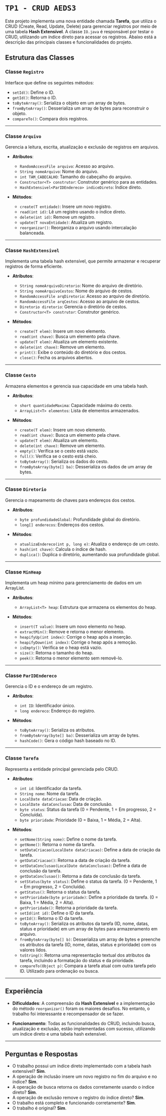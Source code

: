 # `TP1 - CRUD AEDS3`

Este projeto implementa uma nova entidade chamada **Tarefa**, que utiliza o CRUD (Create, Read, Update, Delete) para gerenciar registros por meio de uma tabela **Hash Extensível**. A classe `IO.java` é responsável por testar o CRUD, utilizando um índice direto para acessar os registros. Abaixo está a descrição das principais classes e funcionalidades do projeto.

## Estrutura das Classes

### Classe `Registro`
Interface que define os seguintes métodos:
- `setId()`: Define o ID.
- `getId()`: Retorna o ID.
- `toByteArray()`: Serializa o objeto em um array de bytes.
- `fromByteArray()`: Desserializa um array de bytes para reconstruir o objeto.
- `compareTo()`: Compara dois registros.

---

### Classe `Arquivo`
Gerencia a leitura, escrita, atualização e exclusão de registros em arquivos.
- **Atributos**: 
  - `RandomAccessFile arquivo`: Acesso ao arquivo.
  - `String nomeArquivo`: Nome do arquivo.
  - `int TAM_CABECALHO`: Tamanho do cabeçalho do arquivo.
  - `Constructor<T> construtor`: Construtor genérico para as entidades.
  - `HashExtensivel<ParIDEndereco> indiceDireto`: Índice direto.

- **Métodos**:
  - `create(T entidade)`: Insere um novo registro.
  - `read(int id)`: Lê um registro usando o índice direto.
  - `delete(int id)`: Remove um registro.
  - `update(T novaEntidade)`: Atualiza um registro.
  - `reorganizar()`: Reorganiza o arquivo usando intercalação balanceada.

---

### Classe `HashExtensivel`
Implementa uma tabela hash extensível, que permite armazenar e recuperar registros de forma eficiente.
- **Atributos**:
  - `String nomeArquivoDiretorio`: Nome do arquivo de diretório.
  - `String nomeArquivoCestos`: Nome do arquivo de cestos.
  - `RandomAccessFile arqDiretorio`: Acesso ao arquivo de diretório.
  - `RandomAccessFile arqCestos`: Acesso ao arquivo de cestos.
  - `Diretorio diretorio`: Gerencia o diretório de cestos.
  - `Constructor<T> construtor`: Construtor genérico.

- **Métodos**:
  - `create(T elem)`: Insere um novo elemento.
  - `read(int chave)`: Busca um elemento pela chave.
  - `update(T elem)`: Atualiza um elemento existente.
  - `delete(int chave)`: Remove um elemento.
  - `print()`: Exibe o conteúdo do diretório e dos cestos.
  - `close()`: Fecha os arquivos abertos.

---

### Classe `Cesto`
Armazena elementos e gerencia sua capacidade em uma tabela hash.
- **Atributos**:
  - `short quantidadeMaxima`: Capacidade máxima do cesto.
  - `ArrayList<T> elementos`: Lista de elementos armazenados.

- **Métodos**:
  - `create(T elem)`: Insere um novo elemento.
  - `read(int chave)`: Busca um elemento pela chave.
  - `update(T elem)`: Atualiza um elemento.
  - `delete(int chave)`: Remove um elemento.
  - `empty()`: Verifica se o cesto está vazio.
  - `full()`: Verifica se o cesto está cheio.
  - `toByteArray()`: Serializa os dados do cesto.
  - `fromByteArray(byte[] ba)`: Desserializa os dados de um array de bytes.

---

### Classe `Diretorio`
Gerencia o mapeamento de chaves para endereços dos cestos.
- **Atributos**:
  - `byte profundidadeGlobal`: Profundidade global do diretório.
  - `long[] enderecos`: Endereços dos cestos.

- **Métodos**:
  - `atualizaEndereco(int p, long e)`: Atualiza o endereço de um cesto.
  - `hash(int chave)`: Calcula o índice de hash.
  - `duplica()`: Duplica o diretório, aumentando sua profundidade global.

---

### Classe `MinHeap`
Implementa um heap mínimo para gerenciamento de dados em um ArrayList.
- **Atributos**:
  - `ArrayList<T> heap`: Estrutura que armazena os elementos do heap.

- **Métodos**:
  - `insert(T value)`: Insere um novo elemento no heap.
  - `extractMin()`: Remove e retorna o menor elemento.
  - `heapifyUp(int index)`: Corrige o heap após a inserção.
  - `heapifyDown(int index)`: Corrige o heap após a remoção.
  - `isEmpty()`: Verifica se o heap está vazio.
  - `size()`: Retorna o tamanho do heap.
  - `peek()`: Retorna o menor elemento sem removê-lo.

---

### Classe `ParIDEndereco`
Gerencia o ID e o endereço de um registro.
- **Atributos**:
  - `int ID`: Identificador único.
  - `long endereco`: Endereço do registro.

- **Métodos**:
  - `toByteArray()`: Serializa os atributos.
  - `fromByteArray(byte[] ba)`: Desserializa um array de bytes.
  - `hashCode()`: Gera o código hash baseado no ID.

---

### Classe `Tarefa`
Representa a entidade principal gerenciada pelo CRUD.
- **Atributos**:
  - `int id`: Identificador da tarefa.
  - `String nome`: Nome da tarefa.
  - `LocalDate dataCriacao`: Data de criação.
  - `LocalDate dataConclusao`: Data de conclusão.
  - `byte status`: Status da tarefa (0 = Pendente, 1 = Em progresso, 2 = Concluída).
  - `byte prioridade`: Prioridade (0 = Baixa, 1 = Média, 2 = Alta).

- **Métodos**:
  - `setNome(String nome)`: Define o nome da tarefa.
  - `getNome()`: Retorna o nome da tarefa.
  - `setDataCriacao(LocalDate dataCriacao)`: Define a data de criação da tarefa.
  - `getDataCriacao()`: Retorna a data de criação da tarefa.
  - `setDataConclusao(LocalDate dataConclusao)`: Define a data de conclusão da tarefa.
  - `getDataConclusao()`: Retorna a data de conclusão da tarefa.
  - `setStatus(byte status)`: Define o status da tarefa. (0 = Pendente, 1 = Em progresso, 2 = Concluída).
  - `getStatus()`: Retorna o status da tarefa.
  - `setPrioridade(byte prioridade)`: Define a prioridade da tarefa. (0 = Baixa, 1 = Média, 2 = Alta).
  - `getPrioridade()`: Retorna a prioridade da tarefa.
  - `setId(int id)`: Define o ID da tarefa.
  - `getId()`: Retorna o ID da tarefa.
  - `toByteArray()`: Serializa os atributos da tarefa (ID, nome, datas, status e prioridade) em um array de bytes para armazenamento em arquivo.
  - `fromByteArray(byte[] b)`: Desserializa um array de bytes e preenche os atributos da tarefa (ID, nome, datas, status e prioridade) com os valores lidos.
  - `toString()`: Retorna uma representação textual dos atributos da tarefa, incluindo a formatação do status e da prioridade.
  - `compareTo(Object p)`: Compara a tarefa atual com outra tarefa pelo ID. Utilizado para ordenação ou busca.

---

## Experiência

- **Dificuldades**: A compreensão da **Hash Extensível** e a implementação do método `reorganizar()` foram os maiores desafios. No entanto, o trabalho foi interessante e recompensador de se fazer.
  
- **Funcionamento**: Todas as funcionalidades do CRUD, incluindo busca, atualização e exclusão, estão implementadas com sucesso, utilizando um índice direto e uma tabela hash extensível.

---

## Perguntas e Respostas

- O trabalho possui um índice direto implementado com a tabela hash extensível? **Sim**.
- A operação de inclusão insere um novo registro no fim do arquivo e no índice? **Sim**.
- A operação de busca retorna os dados corretamente usando o índice direto? **Sim**.
- A operação de exclusão remove o registro do índice direto? **Sim**.
- O trabalho está completo e funcionando corretamente? **Sim**.
- O trabalho é original? **Sim**.
